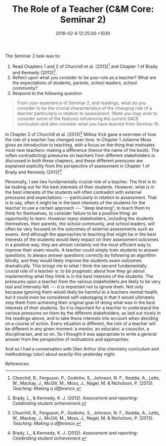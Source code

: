 ﻿---
layout: post
title:  "The Role of a Teacher (C&M Core: Seminar 2)"
date:   2018-02-6 12:25:00 +1030
categories: CMcore seminar
---

The Seminar 2 task was to: 

1. Read Chapters 1 and 2 of Churchill et al. (2013)[^Churchill2013] and Chapter 1 of Brady and Kennedy (2012)[^Brady2012].
2. Reflect upon what you consider to be your role as a teacher? What are the expectations of students, parents, school leaders, school community? 
3. Respond to the following question

<blockquote markdown="1">
From your experience of Seminar 2, and readings, what do you consider to be the crucial characteristics of the changing role of a teacher particularly in relation to assessment. (Note you may wish to consider some of the features influencing the current SACE curriculum and also consider what you have learned from Seminar 9).
</blockquote>

In Chapter 2 of Churchill et al. (2013)[^Churchill2013] Millisa Vick gave a overview of how the role of a teacher has changed over time. In Chapter 1 Julianne Moss gives an introduction to teaching, with a focus on the thing that motivates most new teachers: making a difference (hence the name of the book). The (often contradicting) pressures on teachers from different stakeholders is discussed in both these chapters, and these different pressures are explained explicitly from the perspective of assessment in Chapter 1 of Brady and Kennedy (2012)[^Brady2012]. 

Personally, I see two fundamentally crucial role of a teacher. The first is to be looking out for the best interests of their students. However, what is in the best interests of the students will often contradict with external pressures and expectations --- particularly in relation to assessment. That is to say, often it might be in the best interests of the students for the teacher to use a certain approach --- "deep learning", to teach them to think for themselves, to consider failure to be a positive thing: an opportunity to learn. However many stakeholders, including the students themselves, their parents, the school community, and school leaders, will often be very focused on the outcomes of external assessments such as exams. And although the approaches to teaching that might be in the best interests of the students would likely impact on their assessment outcomes in a positive way, they are almost certainly not the most efficient way to improve their exam results. A teacher could simply train students to answer questions, to always answer questions correctly by following an algorithm blindly, and they would likely improve the students exam outcomes dramatically. This brings me to what I think the second fundamentally crucial role of a teacher is: to be pragmatic about how they go about implementing what they think is in the best interests of the students. The pressures upon a teacher from the various stakeholders are likely to be very real and intensely felt --- it is important not to ignore them. Not only because ignoring them would likely be harmful to a teachers mental health, but it could even be considered self-sabotaging in that it would ultimately stop them from achieving their original goal of doing what was in the best interests of their students. So it is important for a teacher to understand the various pressures on them by the different stakeholders, as laid out nicely in the readings above, and to take these interests into account when deciding on a course of action. Every situation is different, the role of a teacher will be different in any given moment: a mentor, an educator, a councilor, a disciplinarian, and so on. So  I thought it was appropriate to write a general answer from the perspective of motivations and approaches.

And so  I had a conversation with Glen Arthur (the chemistry curriculum and methodology tutor) about exactly this yesterday night: 





References:

[^Churchill2013]: Churchill, R., Ferguson, P., Godinho, S., Johnson, N. F., Keddie, A., Letts, W., Mackay, J., McGill, M., Moss, J., Nagel, M. & Nicholson, P. (2013). *Teaching: Making a difference*.

[^Brady2012]: Brady, L., & Kennedy, K. J. (2012). *Assessment and reporting: Celebrating student achievement*.